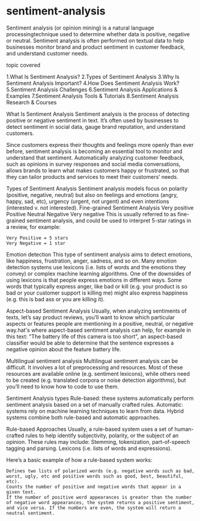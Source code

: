 # sentiment-analysis
Sentiment analysis (or opinion mining) is a natural language processingtechnique used to determine whether data is positive, negative or neutral. Sentiment analysis is often performed on textual data to help businesses monitor brand and product sentiment in customer feedback, and understand customer needs.


topic covered

1.What Is Sentiment Analysis?
2.Types of Sentiment Analysis
3.Why Is Sentiment Analysis Important?
4.How Does Sentiment Analysis Work?
5.Sentiment Analysis Challenges
6.Sentiment Analysis Applications & Examples
7.Sentiment Analysis Tools & Tutorials
8.Sentiment Analysis Research & Courses


What Is Sentiment Analysis
Sentiment analysis is the process of detecting positive or negative sentiment in text. It’s often used by businesses to detect sentiment in social data, gauge brand reputation, and understand customers.

Since customers express their thoughts and feelings more openly than ever before, sentiment analysis is becoming an essential tool to monitor and understand that sentiment. Automatically analyzing customer feedback, such as opinions in survey responses and social media conversations, allows brands to learn what makes customers happy or frustrated, so that they can tailor products and services to meet their customers’ needs. 


Types of Sentiment Analysis
Sentiment analysis models focus on polarity (positive, negative, neutral) but also on feelings and emotions (angry, happy, sad, etc), urgency (urgent, not urgent) and even intentions (interested v. not interested). 
Fine-grained Sentiment Analysis
    Very positive
    Positive
    Neutral
    Negative
    Very negative
This is usually referred to as fine-grained sentiment analysis, and could be used to interpret 5-star ratings in a review, for example:

    Very Positive = 5 stars
    Very Negative = 1 star
    
 Emotion detection
 This type of sentiment analysis aims to detect emotions, like happiness, frustration, anger, sadness, and so on. Many emotion detection systems use lexicons (i.e. lists of words and the emotions they convey) or complex machine learning algorithms.
 One of the downsides of using lexicons is that people express emotions in different ways. Some words that typically express anger, like bad or kill (e.g. your product is so bad or your customer support is killing me) might also express happiness (e.g. this is bad ass or you are killing it).
 
 Aspect-based Sentiment Analysis
 Usually, when analyzing sentiments of texts, let’s say product reviews, you’ll want to know which particular aspects or features people are mentioning in a positive, neutral, or negative way.hat's where aspect-based sentiment analysis can help, for example in this text: "The battery life of this camera is too short", an aspect-based classifier would be able to determine that the sentence expresses a negative opinion about the feature battery life.
 
 Multilingual sentiment analysis
 Multilingual sentiment analysis can be difficult. It involves a lot of preprocessing and resources. Most of these resources are available online (e.g. sentiment lexicons), while others need to be created (e.g. translated corpora or noise detection algorithms), but you’ll need to know how to code to use them.
 
 Sentiment Analysis types
    Rule-based: these systems automatically perform sentiment analysis based on a set of manually crafted rules.
    Automatic: systems rely on machine learning techniques to learn from data.
    Hybrid systems combine both rule-based and automatic approaches.
 
 Rule-based Approaches
 Usually, a rule-based system uses a set of human-crafted rules to help identify subjectivity, polarity, or the subject of an opinion.
 These rules may include:
     Stemming, tokenization, part-of-speech tagging and parsing.
    Lexicons (i.e. lists of words and expressions).
    
 Here’s a basic example of how a rule-based system works:

    Defines two lists of polarized words (e.g. negative words such as bad, worst, ugly, etc and positive words such as good, best, beautiful, etc).
    Counts the number of positive and negative words that appear in a given text.
    If the number of positive word appearances is greater than the number of negative word appearances, the system returns a positive sentiment, and vice versa. If the numbers are even, the system will return a neutral sentiment.   
    
    
